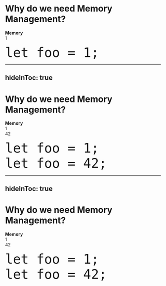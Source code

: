 # Why do we need Memory Management?

<div class="flex w-full">
<div class="px-2 pb-2 bg-green-600 mt-4 rounded border-gray-600 border-2">
<strong class="text-white">Memory</strong>
<div class="flex-none w-[400px] h-[380px] overflow-hidden bg-white rounded border-2 border-gray-500 mt-2">
<div
    class="w-full h-[50px] bg-gray-200 border-b-2 border-gray-500 text-center text-4xl"
    >
1
</div>
</div>
</div>
<div class="ml-3">

```js{all}{lines: false}
let foo = 1;
```

</div>
</div>

<style>
code {
    font-size: 3em;
    line-height: normal;
}
</style>

<!--
1. Picture of RAM (Block of Memory)
2. declare variable
3. use memory for variable *(allocation)*
4. declare another variable
3. allocate more memory
3. memory cannot get reused because it's only declared when we need memory,
    not when we don't need it anymore
5. we don't have infinite memory, so we need to reuse the already allocated
memory at some point in the future
-->

---
hideInToc: true
---

# Why do we need Memory Management?

<div class="flex w-full">
<div class="px-2 pb-2 bg-green-600 mt-4 rounded border-gray-600 border-2">
<strong class="text-white">Memory</strong>
<div class="flex-none w-[400px] h-[380px] overflow-hidden bg-white rounded border-2 border-gray-500 mt-2">
<div
    class="w-full h-[50px] bg-gray-200 border-b-2 border-gray-500 text-center text-4xl"
    >
1
</div>
<div
    class="w-full h-[50px] bg-gray-200 border-b-2 border-gray-500 text-center text-4xl"
    >
42
</div>
</div>
</div>
<div class="ml-3">

```js{all}{lines: false}
let foo = 1;
let foo = 42;
```

<style>
code {
    font-size: 3em;
    line-height: normal;
}
</style>

</div>
</div>

<!--
1. Picture of RAM (Block of Memory)
2. declare variable
3. use memory for variable *(allocation)*
4. declare another variable
3. allocate more memory
3. memory cannot get reused because it's only declared when we need memory,
    not when we don't need it anymore
5. we don't have infinite memory, so we need to reuse the already allocated
memory at some point in the future
-->

---
hideInToc: true
---

# Why do we need Memory Management?

<div class="flex w-full">
<div class="px-2 pb-2 bg-green-600 mt-4 rounded border-gray-600 border-2">
<strong class="text-white">Memory</strong>
<div class="flex-none w-[400px] h-[380px] overflow-hidden bg-white rounded border-2 border-gray-500 mt-2">
<div
    class="w-full h-[50px] bg-gray-200 border-b-2 border-gray-500 text-center text-4xl"
    >
1
</div>
<div
    class="w-full h-[50px] bg-gray-200 border-b-2 border-gray-500 text-center text-4xl"
    >
42
</div>
<div
    class="flex w-full h-[50px] bg-gray-200 border-b-2 border-gray-500 text-center text-4xl "
    >
<div class="self-center w-full h-10 text-center i-tabler-dots-vertical"/>
</div>
</div>
</div>
<div class="ml-3">

```js{all}{lines: false}
let foo = 1;
let foo = 42;
```
<div class="self-center w-full h-10 text-center i-tabler-dots-vertical"/>

<style>
code {
    font-size: 3em;
    line-height: normal;
}
</style>

</div>
</div>

<!--
1. Picture of RAM (Block of Memory)
2. declare variable
3. use memory for variable *(allocation)*
4. declare another variable
3. allocate more memory
3. memory cannot get reused because it's only declared when we need memory,
    not when we don't need it anymore
5. we don't have infinite memory, so we need to reuse the already allocated
memory at some point in the future
-->
